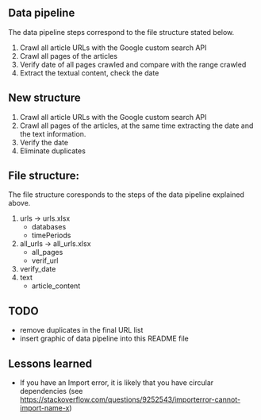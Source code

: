 


Data pipeline
-------------

The data pipeline steps correspond to the file structure stated below.

1. Crawl all article URLs with the Google custom search API
2. Crawl all pages of the articles
3. Verify date of all pages crawled and compare with the range crawled
4. Extract the textual content, check the date

New structure
-------------

1. Crawl all article URLs with the Google custom search API
2. Crawl all pages of the articles, at the same time extracting the date and the text information.
3. Verify the date
4. Eliminate duplicates


File structure:
---------------

The file structure coresponds to the steps of the data pipeline explained above.

1. urls -> urls.xlsx
    * databases
    * timePeriods
2. all_urls -> all_urls.xlsx
    * all_pages
    * verif_url
3. verify_date
4. text
    * article_content


TODO
----

* remove duplicates in the final URL list
* insert graphic of data pipeline into this README file


Lessons learned
---------------

* If you have an Import error, it is likely that you have circular dependencies (see https://stackoverflow.com/questions/9252543/importerror-cannot-import-name-x)


